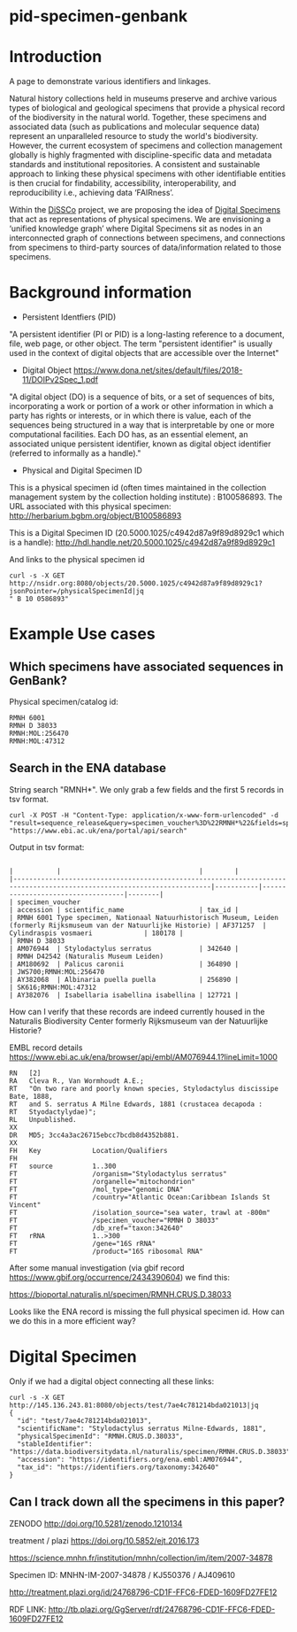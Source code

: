 # pid-specimen-genbank

# Introduction 

A page to demonstrate various identifiers and linkages. 

Natural history collections held in museums preserve and archive various types of biological and geological specimens that provide a physical record of the biodiversity in the natural world. Together, these specimens and associated data (such as publications and molecular sequence data) represent an unparalleled resource to study the world's biodiversity. However, the current ecosystem of specimens and collection management globally is highly fragmented with discipline-specific data and metadata standards and institutional repositories. A consistent and sustainable approach to linking these physical specimens with other identifiable entities is then crucial for findability, accessibility, interoperability, and reproducibility i.e., achieving data ‘FAIRness’. 

Within the [DiSSCo](https://dissco.eu) project, we are proposing the idea of [Digital Specimens](https://doi.org/10.3897/biss.3.37033) that act as representations of physical specimens. We are envisioning a ‘unified knowledge graph’ where Digital Specimens sit as nodes in an interconnected graph of connections between specimens, and connections from specimens to third-party sources of data/information related to those specimens. 


# Background information 

* Persistent Identfiers (PID) 

"A persistent identifier (PI or PID) is a long-lasting reference to a document, file, web page, or other object. The term "persistent identifier" is usually used in the context of digital objects that are accessible over the Internet"

* Digital Object 
https://www.dona.net/sites/default/files/2018-11/DOIPv2Spec_1.pdf

"A digital object (DO) is a sequence of bits, or a set of sequences of bits, incorporating a work or portion of a work or other information in which a party has rights or interests, or in which there is value, each of the sequences being structured in a way that is interpretable by one or more computational facilities. Each DO has, as an essential element,
an associated unique persistent identifier, known as digital object identifier (referred to informally as a handle)."

* Physical and Digital Specimen ID 

This is a physical specimen id (often times maintained in the collection management system by the collection holding institute) : B100586893. The URL associated with this physical specimen: http://herbarium.bgbm.org/object/B100586893

This is a Digital Specimen ID (20.5000.1025/c4942d87a9f89d8929c1 which is a handle): http://hdl.handle.net/20.5000.1025/c4942d87a9f89d8929c1

And links to the physical specimen id 

```
curl -s -X GET http://nsidr.org:8080/objects/20.5000.1025/c4942d87a9f89d8929c1?jsonPointer=/physicalSpecimenId|jq
" B 10 0586893"
```


# Example Use cases 

## Which specimens have associated sequences in GenBank? 

Physical specimen/catalog id: 
```
RMNH 6001 
RMNH D 38033
RMNH:MOL:256470
RMNH:MOL:47312
````
## Search in the ENA database 

String search "RMNH*". We only grab a few fields and the first 5 records in tsv format. 
```
curl -X POST -H "Content-Type: application/x-www-form-urlencoded" -d "result=sequence_release&query=specimen_voucher%3D%22RMNH*%22&fields=specimen_voucher%2Caccession%2Cscientific_name%2Ctax_id&limit=5&format=tsv" "https://www.ebi.ac.uk/ena/portal/api/search"

```
Output in tsv format: 

```
                                                                                                                        |           |                                   |        | 
|------------------------------------------------------------------------------------------------------------------------|-----------|-----------------------------------|--------| 
| specimen_voucher                                                                                                       | accession | scientific_name                   | tax_id | 
| RMNH 6001 Type specimen, Nationaal Natuurhistorisch Museum, Leiden (formerly Rijksmuseum van der Natuurlijke Historie) | AF371257  | Cylindraspis vosmaeri             | 180178 | 
| RMNH D 38033                                                                                                           | AM076944  | Stylodactylus serratus            | 342640 | 
| RMNH D42542 (Naturalis Museum Leiden)                                                                                  | AM180692  | Palicus caronii                   | 364890 | 
| JWS700;RMNH:MOL:256470                                                                                                 | AY382068  | Albinaria puella puella           | 256890 | 
| SK616;RMNH:MOL:47312                                                                                                   | AY382076  | Isabellaria isabellina isabellina | 127721 | 
```

How can I verify that these records are indeed currently housed in the Naturalis Biodiversity Center formerly Rijksmuseum van der Natuurlijke Historie? 

EMBL record details https://www.ebi.ac.uk/ena/browser/api/embl/AM076944.1?lineLimit=1000

```
RN   [2]
RA   Cleva R., Van Wormhoudt A.E.;
RT   "On two rare and poorly known species, Stylodactylus discissipe Bate, 1888,
RT   and S. serratus A Milne Edwards, 1881 (crustacea decapoda :
RT   Styodactylydae)";
RL   Unpublished.
XX
DR   MD5; 3cc4a3ac26715ebcc7bcdb8d4352b881.
XX
FH   Key             Location/Qualifiers
FH
FT   source          1..300
FT                   /organism="Stylodactylus serratus"
FT                   /organelle="mitochondrion"
FT                   /mol_type="genomic DNA"
FT                   /country="Atlantic Ocean:Caribbean Islands St Vincent"
FT                   /isolation_source="sea water, trawl at -800m"
FT                   /specimen_voucher="RMNH D 38033"
FT                   /db_xref="taxon:342640"
FT   rRNA            1..>300
FT                   /gene="16S rRNA"
FT                   /product="16S ribosomal RNA"
```

After some manual investigation (via gbif record https://www.gbif.org/occurrence/2434390604) we find this: 

https://bioportal.naturalis.nl/specimen/RMNH.CRUS.D.38033

Looks like the ENA record is missing the full physical specimen id. How can we do this in a more efficient way? 

# Digital Specimen 

Only if we had a digital object connecting all these links:  

```
curl -s -X GET http://145.136.243.81:8080/objects/test/7ae4c781214bda021013|jq
{
  "id": "test/7ae4c781214bda021013",
  "scientificName": "Stylodactylus serratus Milne-Edwards, 1881",
  "physicalSpecimenId": "RMNH.CRUS.D.38033",
  "stableIdentifier": "https://data.biodiversitydata.nl/naturalis/specimen/RMNH.CRUS.D.38033",
  "accession": "https://identifiers.org/ena.embl:AM076944",
  "tax_id": "https://identifiers.org/taxonomy:342640"
}
```

## Can I track down all the specimens in this paper? 


ZENODO 
http://doi.org/10.5281/zenodo.1210134

treatment / plazi 
https://doi.org/10.5852/ejt.2016.173

https://science.mnhn.fr/institution/mnhn/collection/im/item/2007-34878

Specimen ID: MNHN-IM-2007-34878 / KJ550376 / AJ409610

http://treatment.plazi.org/id/24768796-CD1F-FFC6-FDED-1609FD27FE12

RDF LINK: http://tb.plazi.org/GgServer/rdf/24768796-CD1F-FFC6-FDED-1609FD27FE12 

